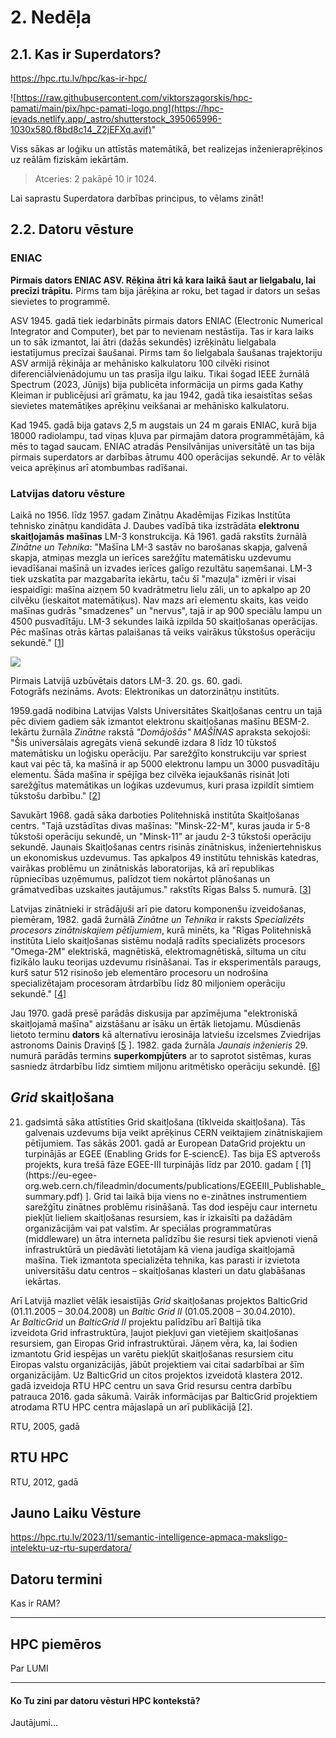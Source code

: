 # 2. Nedēļa

## 2.1. Kas ir Superdators?

https://hpc.rtu.lv/hpc/kas-ir-hpc/

![https://raw.githubusercontent.com/viktorszagorskis/hpc-pamati/main/pix/hpc-pamati-logo.png](https://hpc-ievads.netlify.app/_astro/shutterstock_395065996-1030x580.f8bd8c14_Z2jEFXq.avif)"

Viss sākas ar loģiku un attīstās matemātikā, bet realizejas inženieraprēķinos uz reālām fiziskām iekārtām.

> Atceries: 2 pakāpē 10 ir 1024.

Lai saprastu Superdatora darbības principus, to vēlams zināt!

## 2.2. Datoru vēsture

###  ENIAC

**Pirmais dators ENIAC ASV. Rēķina ātri kā kara laikā šaut ar lielgabalu, lai precīzi trāpītu.** Pirms tam bija jārēķina ar roku, bet tagad ir dators un sešas sievietes to programmē.

ASV 1945. gadā tiek iedarbināts pirmais dators ENIAC (Electronic Numerical Integrator and Computer), bet par to nevienam nestāstīja. Tas ir kara laiks un to sāk izmantot, lai ātri (dažās sekundēs) izrēķinātu lielgabala iestatījumus precīzai šaušanai. Pirms tam šo lielgabala šaušanas trajektoriju ASV armijā rēķināja ar mehānisko kalkulatoru 100 cilvēki risinot diferenciālvienādojumu un tas prasīja ilgu laiku. Tikai šogad IEEE žurnālā Spectrum (2023, Jūnijs) bija publicēta informācija un pirms gada Kathy Kleiman ir publicējusi arī grāmatu, ka jau 1942, gadā tika iesaistītas sešas sievietes matemātiķes aprēķinu veikšanai ar mehānisko kalkulatoru. 

Kad 1945. gadā bija gatavs 2,5 m augstais un 24 m garais ENIAC, kurā bija 18000 radiolampu, tad viņas kļuva par pirmajām datora programmētājām, kā mēs to tagad saucam.
ENIAC atradās Pensilvānijas universitātē un tas bija pirmais superdators ar darbības ātrumu 400 operācijas sekundē. Ar to vēlāk veica aprēķinus arī atombumbas radīšanai. 


###  Latvijas datoru vēsture

Laikā no 1956. līdz 1957. gadam Zinātņu Akadēmijas Fizikas Institūta tehnisko zinātņu kandidāta J. Daubes vadībā tika izstrādāta **elektronu skaitļojamās mašīnas** LM-3 konstrukcija. Kā 1961. gadā rakstīts žurnālā *Zinātne un Tehnika*: "Mašīna LM-3 sastāv no barošanas skapja, galvenā skapja, atmiņas mezgla un ierīces sarežģītu matemātisku uzdevumu ievadīšanai mašīnā un izvades ierīces galīgo rezultātu saņemšanai. LM-3 tiek uzskatīta par mazgabarīta iekārtu, taču šī "mazuļa" izmēri ir visai iespaidīgi: mašīna aizņem 50 kvadrātmetru lielu zāli, un to apkalpo ap 20 cilvēku (ieskaitot matemātiķus). Nav mazs arī elementu skaits, kas veido mašīnas gudrās "smadzenes" un "nervus", tajā ir ap 900 speciālu lampu un 4500 pusvadītāju. LM-3 sekundes laikā izpilda 50 skaitļošanas operācijas. Pēc mašīnas otrās kārtas palaišanas tā veiks vairākus tūkstošus operāciju sekundē." [[1](http://periodika.lv/periodika2-viewer/?lang=fr#panel:pa|issue:617244|article:DIVL46|query:LM-3%20)]

![](https://enciklopedija.lv/api/image/thumbnail?name=35d33c81a252-352eb7d9-4d1f-45d4-bb24-99ca00e9349d.jpg&size=multimedia)

Pirmais Latvijā uzbūvētais dators LM-3. 20. gs. 60. gadi.  
Fotogrāfs nezināms. Avots: Elektronikas un datorzinātņu institūts.

1959.gadā nodibina Latvijas Valsts Universitātes Skaitļošanas centru un tajā pēc diviem gadiem sāk izmantot elektronu skaitļošanas mašīnu BESM-2. Iekārtu žurnāla *Zinātne* rakstā *"Domājošās" MAŠĪNAS* apraksta sekojoši: "Šis universālais agregāts vienā sekundē izdara 8 līdz 10 tūkstoš matemātisku un loģisku operāciju. Par sarežģīto konstrukciju var spriest kaut vai pēc tā, ka mašīnā ir ap 5000 elektronu lampu un 3000 pusvadītāju elementu. Šāda mašīna ir spējīga bez cilvēka iejaukšanās risināt ļoti sarežģītus matemātikas un loģikas uzdevumus, kuri prasa izpildīt simtiem tūkstošu darbību." [[2](http://periodika.lv/periodika2-viewer/?lang=fr#panel:pa|issue:167581|article:DIVL14|query:centra%20skait%C4%BCo%C5%A1anas%20)]

Savukārt 1968. gadā sāka darboties Politehniskā institūta Skaitļošanas centrs. "Tajā uzstādītas divas mašīnas: "Minsk-22-M", kuras jauda ir 5-8 tūkstoši operāciju sekundē, un "Minsk-11" ar jaudu 2-3 tūkstoši operāciju sekundē. Jaunais Skaitļošanas centrs risinās zinātniskus, inženiertehniskus un ekonomiskus uzdevumus. Tas apkalpos 49 institūtu tehniskās katedras, vairākas problēmu un zinātniskās laboratorijas, kā arī republikas rūpniecības uzņēmumus, palīdzot tiem nokārtot plānošanas un grāmatvedības uzskaites jautājumus." rakstīts Rīgas Balss 5. numurā. [[3](http://periodika.lv/periodika2-viewer/?lang=fr#panel:pa|issue:337785|article:DIVL17|query:Skait%C4%BCo%C5%A1anas%20centrs%20)]

Latvijas zinātnieki ir strādājuši arī pie datoru komponenšu izveidošanas, piemēram, 1982. gadā žurnālā *Zinātne un Tehnika* ir raksts *Specializēts procesors zinātniskajiem pētījumiem*, kurā minēts, ka "Rīgas Politehniskā institūta Lielo skaitļošanas sistēmu nodaļā radīts specializēts procesors "Omega-2M" elektriskā, magnētiskā, elektromagnētiskā, siltuma un citu fizikālo lauku teorijas uzdevumu risināšanai. Tas ir eksperimentāls paraugs, kurš satur 512 risinošo jeb elementāro procesoru un nodrošina specializētajam procesoram ātrdarbību līdz 80 miljoniem operāciju sekundē." [[4](http://periodika.lv/periodika2-viewer/?lang=fr#panel:pa|issue:617497|article:DIVL85|query:procesoru%20procesoram%20)]

Jau 1970. gadā presē parādās diskusija par apzīmējuma "elektroniskā skaitļojamā mašīna" aizstāšanu ar īsāku un ērtāk lietojamu. Mūsdienās lietoto terminu **dators** kā alternatīvu ierosināja latviešu izcelsmes Zviedrijas astronoms Dainis Draviņš [[5](http://periodika.lv/periodika2-viewer/?lang=fr#panel:pa|issue:10759|article:DIVL226|query:DATORS%20elektronisk%C4%81%20elektroniskais%20) ]. 1982. gada žurnāla *Jaunais inženieris* 29. numurā parādās termins **superkompjūters** ar to saprotot sistēmas, kuras sasniedz ātrdarbību līdz simtiem miljonu aritmētisko operāciju sekundē. [[6](http://periodika.lv/periodika2-viewer/?lang=fr#panel:pa|issue:249409|article:DIVL139|query:sist%C4%93mas%20lielo%20skait%C4%BCo%C5%A1anas%20sist%C4%93mu%20noda%C4%BC%C4%81%20)]

  


## _Grid_ skaitļošana

21. gadsimtā sāka attīstīties Grid skaitļošana (tīklveida skaitļošana). Tās galvenais uzdevums
bija veikt aprēķinus CERN veiktajiem zinātniskajiem pētījumiem. Tas sākās 2001. gadā ar
European DataGrid projektu un turpinājās ar EGEE (Enabling Grids for E‐sciencE). Tas bija ES
aptverošs projekts, kura trešā fāze EGEE-III turpinājās līdz par 2010. gadam [ [1](https://eu-egee-
org.web.cern.ch/fileadmin/documents/publications/EGEEIII_Publishable_summary.pdf) ].
Grid tai laikā bija viens no e-zinātnes instrumentiem sarežģītu zinātnes problēmu risināšanā.
Tas dod iespēju caur internetu piekļūt lieliem skaitļošanas resursiem, kas ir izkaisīti pa
dažādām organizācijām vai pat valstīm. Ar speciālas programmatūras (middleware) un ātra
interneta palīdzību šie resursi tiek apvienoti vienā infrastruktūrā un piedāvāti lietotājam kā
viena jaudīga skaitļojamā mašīna. Tiek izmantota specializēta tehnika, kas parasti ir izvietota
universitāšu datu centros – skaitļošanas klasteri un datu glabāšanas iekārtas.



Arī Latvijā mazliet vēlāk iesaistījās _Grid_ skaitļošanas projektos BalticGrid (01.11.2005 –
30.04.2008) un _Baltic Grid II_ (01.05.2008 – 30.04.2010). Ar _BalticGrid_ un _BalticGrid
II_ projektu palīdzību arī Baltijā tika izveidota Grid infrastruktūra, ļaujot piekļuvi gan vietējiem
skaitļošanas resursiem, gan Eiropas Grid infrastruktūrai. Jāņem vēra, ka, lai šodien
izmantotu Grid iespējas un varētu piekļūt skaitļošanas resursiem citu Eiropas valstu
organizācijās, jābūt projektiem vai citai sadarbībai ar šīm organizācijām. Uz BalticGrid un
citos projektos izveidotā klastera 2012. gadā izveidoja RTU HPC centru un sava Grid resursu
centra darbību patrauca 2016. gada sākumā. Vairāk informācijas par BalticGrid projektiem
atrodama RTU HPC centra mājaslapā un arī publikācijā [2].


RTU, 2005, gadā

## RTU HPC

RTU, 2012, gadā

## Jauno Laiku Vēsture

https://hpc.rtu.lv/2023/11/semantic-intelligence-apmaca-maksligo-intelektu-uz-rtu-superdatora/




## Datoru termini

Kas ir RAM?

---


## HPC piemēros

Par LUMI

---

#### Ko Tu zini par datoru vēsturi HPC kontekstā?

Jautājumi...
